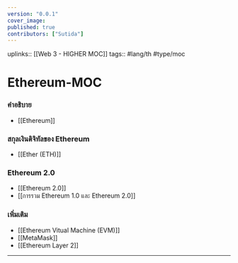 ```yaml
---
version: "0.0.1"
cover_image:
published: true
contributors: ["Sutida"]
---
```

uplinks:: [[Web 3 - HIGHER MOC]]
tags:: #lang/th #type/moc

# Ethereum-MOC
### คำอธิบาย
- [[Ethereum]]

### สกุลเงินดิจิทัลของ Ethereum
- [[Ether (ETH)]]

### Ethereum 2.0
- [[Ethereum 2.0]]
- [[การรวม Ethereum 1.0 และ Ethereum 2.0]]

###  เพิ่มเติม
-  [[Ethereum Vitual Machine (EVM)]]
-  [[MetaMask]]
- [[Ethereum Layer 2]]

---






